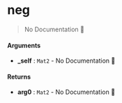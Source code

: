 # neg

> No Documentation 🚧

#### Arguments

- **\_self** : `Mat2` \- No Documentation 🚧

#### Returns

- **arg0** : `Mat2` \- No Documentation 🚧